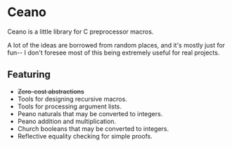 # Ceano

Ceano is a little library for C preprocessor macros.

A lot of the ideas are borrowed from random places, and it's mostly
just for fun-- I don't foresee most of this being extremely useful for
real projects.

## Featuring
- ~~Zero-cost abstractions~~
- Tools for designing recursive macros.
- Tools for processing argument lists.
- Peano naturals that may be converted to integers.
- Peano addition and multiplication.
- Church booleans that may be converted to integers.
- Reflective equality checking for simple proofs.
